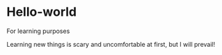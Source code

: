 # Hello-world
For learning purposes

Learning new things is scary and uncomfortable at first, but I will prevail!


